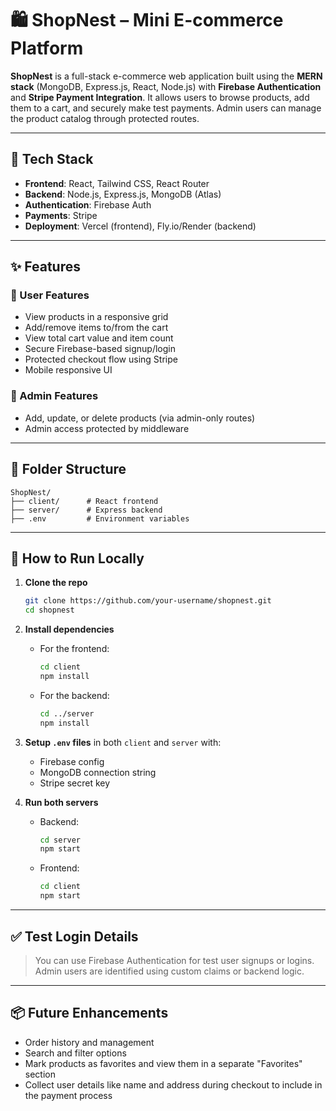 # 🛍️ ShopNest – Mini E-commerce Platform

**ShopNest** is a full-stack e-commerce web application built using the **MERN stack** (MongoDB, Express.js, React, Node.js) with **Firebase Authentication** and **Stripe Payment Integration**. It allows users to browse products, add them to a cart, and securely make test payments. Admin users can manage the product catalog through protected routes.

---

## 🔧 Tech Stack

- **Frontend**: React, Tailwind CSS, React Router
- **Backend**: Node.js, Express.js, MongoDB (Atlas)
- **Authentication**: Firebase Auth
- **Payments**: Stripe
- **Deployment**: Vercel (frontend), Fly.io/Render (backend)

---

## ✨ Features

### 🛒 User Features
- View products in a responsive grid
- Add/remove items to/from the cart
- View total cart value and item count
- Secure Firebase-based signup/login
- Protected checkout flow using Stripe
- Mobile responsive UI

### 🔐 Admin Features
- Add, update, or delete products (via admin-only routes)
- Admin access protected by middleware

---

## 📁 Folder Structure

```
ShopNest/
├── client/      # React frontend
├── server/      # Express backend
├── .env         # Environment variables
```

---

## 🚀 How to Run Locally

1. **Clone the repo**
   ```bash
   git clone https://github.com/your-username/shopnest.git
   cd shopnest
   ```

2. **Install dependencies**
   - For the frontend:
     ```bash
     cd client
     npm install
     ```
   - For the backend:
     ```bash
     cd ../server
     npm install
     ```

3. **Setup `.env` files** in both `client` and `server` with:
   - Firebase config
   - MongoDB connection string
   - Stripe secret key

4. **Run both servers**
   - Backend:
     ```bash
     cd server
     npm start
     ```
   - Frontend:
     ```bash
     cd client
     npm start
     ```

---

## ✅ Test Login Details

> You can use Firebase Authentication for test user signups or logins. Admin users are identified using custom claims or backend logic.

---

## 📦 Future Enhancements

- Order history and management
- Search and filter options
- Mark products as favorites and view them in a separate "Favorites" section
- Collect user details like name and address during checkout to include in the payment process

